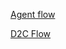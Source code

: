 [Agent flow](https://stage.d28j5d3xlsa2ms.amplifyapp.com/agent?utm_source=protean&utm_medium=social&utm_campaign=spring_sale&utm_content=ad_banner&utm_term=4555&paywall=true)  

[D2C Flow](https://stage.d2otz7rnfd0431.amplifyapp.com/wizr-redirectpage?session_id=123456)
